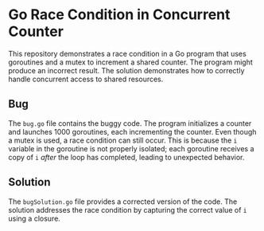 # Go Race Condition in Concurrent Counter

This repository demonstrates a race condition in a Go program that uses goroutines and a mutex to increment a shared counter. The program might produce an incorrect result.  The solution demonstrates how to correctly handle concurrent access to shared resources.

## Bug
The `bug.go` file contains the buggy code. The program initializes a counter and launches 1000 goroutines, each incrementing the counter.  Even though a mutex is used, a race condition can still occur.  This is because the `i` variable in the goroutine is not properly isolated; each goroutine receives a copy of `i` *after* the loop has completed, leading to unexpected behavior.

## Solution
The `bugSolution.go` file provides a corrected version of the code.  The solution addresses the race condition by capturing the correct value of `i` using a closure.